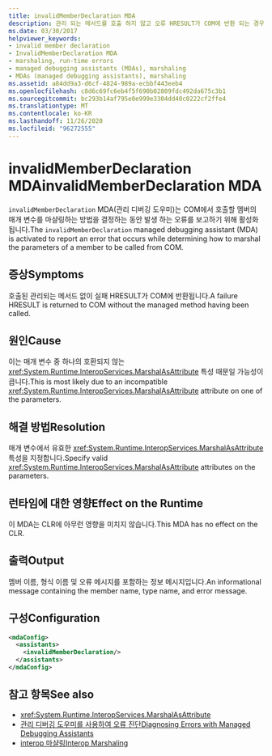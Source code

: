 ```yaml
---
title: invalidMemberDeclaration MDA
description: 관리 되는 메서드를 호출 하지 않고 오류 HRESULT가 COM에 반환 되는 경우 호출 되는 invalidMemberDeclaration 관리 디버깅 도우미를 검토 합니다.
ms.date: 03/30/2017
helpviewer_keywords:
- invalid member declaration
- InvalidMemberDeclaration MDA
- marshaling, run-time errors
- managed debugging assistants (MDAs), marshaling
- MDAs (managed debugging assistants), marshaling
ms.assetid: a84dd9a3-d6cf-4824-989a-ecbbf443eeb4
ms.openlocfilehash: c8d6c69fc6eb4f5f690b02809fdc492da675c3b1
ms.sourcegitcommit: bc293b14af795e0e999e3304dd40c0222cf2ffe4
ms.translationtype: MT
ms.contentlocale: ko-KR
ms.lasthandoff: 11/26/2020
ms.locfileid: "96272555"
---
```

# <a name="invalidmemberdeclaration-mda"></a><span data-ttu-id="a3da4-103">invalidMemberDeclaration MDA</span><span class="sxs-lookup"><span data-stu-id="a3da4-103">invalidMemberDeclaration MDA</span></span>

<span data-ttu-id="a3da4-104">`invalidMemberDeclaration` MDA(관리 디버깅 도우미)는 COM에서 호출할 멤버의 매개 변수를 마샬링하는 방법을 결정하는 동안 발생 하는 오류를 보고하기 위해 활성화됩니다.</span><span class="sxs-lookup"><span data-stu-id="a3da4-104">The `invalidMemberDeclaration` managed debugging assistant (MDA) is activated to report an error that occurs while determining how to marshal the parameters of a member to be called from COM.</span></span>  
  
## <a name="symptoms"></a><span data-ttu-id="a3da4-105">증상</span><span class="sxs-lookup"><span data-stu-id="a3da4-105">Symptoms</span></span>  

 <span data-ttu-id="a3da4-106">호출된 관리되는 메서드 없이 실패 HRESULT가 COM에 반환됩니다.</span><span class="sxs-lookup"><span data-stu-id="a3da4-106">A failure HRESULT is returned to COM without the managed method having been called.</span></span>  
  
## <a name="cause"></a><span data-ttu-id="a3da4-107">원인</span><span class="sxs-lookup"><span data-stu-id="a3da4-107">Cause</span></span>  

 <span data-ttu-id="a3da4-108">이는 매개 변수 중 하나의 호환되지 않는 <xref:System.Runtime.InteropServices.MarshalAsAttribute> 특성 때문일 가능성이 큽니다.</span><span class="sxs-lookup"><span data-stu-id="a3da4-108">This is most likely due to an incompatible <xref:System.Runtime.InteropServices.MarshalAsAttribute> attribute on one of the parameters.</span></span>  
  
## <a name="resolution"></a><span data-ttu-id="a3da4-109">해결 방법</span><span class="sxs-lookup"><span data-stu-id="a3da4-109">Resolution</span></span>  

 <span data-ttu-id="a3da4-110">매개 변수에서 유효한 <xref:System.Runtime.InteropServices.MarshalAsAttribute> 특성을 지정합니다.</span><span class="sxs-lookup"><span data-stu-id="a3da4-110">Specify valid <xref:System.Runtime.InteropServices.MarshalAsAttribute> attributes on the parameters.</span></span>  
  
## <a name="effect-on-the-runtime"></a><span data-ttu-id="a3da4-111">런타임에 대한 영향</span><span class="sxs-lookup"><span data-stu-id="a3da4-111">Effect on the Runtime</span></span>  

 <span data-ttu-id="a3da4-112">이 MDA는 CLR에 아무런 영향을 미치지 않습니다.</span><span class="sxs-lookup"><span data-stu-id="a3da4-112">This MDA has no effect on the CLR.</span></span>  
  
## <a name="output"></a><span data-ttu-id="a3da4-113">출력</span><span class="sxs-lookup"><span data-stu-id="a3da4-113">Output</span></span>  

 <span data-ttu-id="a3da4-114">멤버 이름, 형식 이름 및 오류 메시지를 포함하는 정보 메시지입니다.</span><span class="sxs-lookup"><span data-stu-id="a3da4-114">An informational message containing the member name, type name, and error message.</span></span>  
  
## <a name="configuration"></a><span data-ttu-id="a3da4-115">구성</span><span class="sxs-lookup"><span data-stu-id="a3da4-115">Configuration</span></span>  
  
```xml  
<mdaConfig>  
  <assistants>  
    <invalidMemberDeclaration/>  
  </assistants>  
</mdaConfig>  
```  
  
## <a name="see-also"></a><span data-ttu-id="a3da4-116">참고 항목</span><span class="sxs-lookup"><span data-stu-id="a3da4-116">See also</span></span>

- <xref:System.Runtime.InteropServices.MarshalAsAttribute>
- [<span data-ttu-id="a3da4-117">관리 디버깅 도우미를 사용하여 오류 진단</span><span class="sxs-lookup"><span data-stu-id="a3da4-117">Diagnosing Errors with Managed Debugging Assistants</span></span>](diagnosing-errors-with-managed-debugging-assistants.md)
- [<span data-ttu-id="a3da4-118">interop 마샬링</span><span class="sxs-lookup"><span data-stu-id="a3da4-118">Interop Marshaling</span></span>](../interop/interop-marshaling.md)

